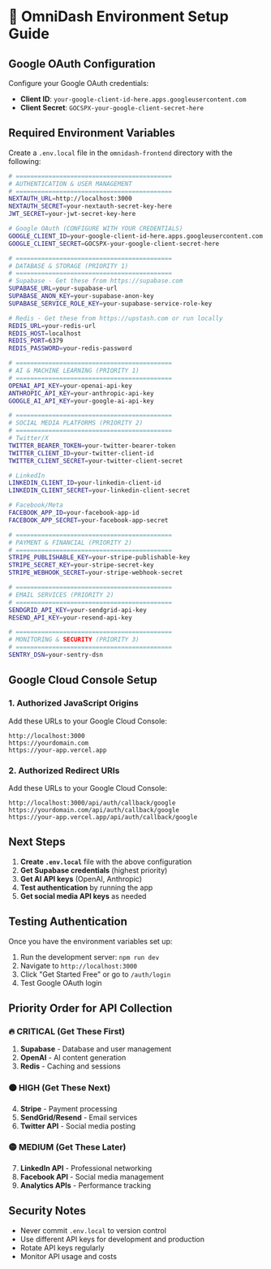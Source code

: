# 🔐 OmniDash Environment Setup Guide

## Google OAuth Configuration

Configure your Google OAuth credentials:
- **Client ID**: `your-google-client-id-here.apps.googleusercontent.com`
- **Client Secret**: `GOCSPX-your-google-client-secret-here`

## Required Environment Variables

Create a `.env.local` file in the `omnidash-frontend` directory with the following:

```bash
# ===========================================
# AUTHENTICATION & USER MANAGEMENT
# ===========================================
NEXTAUTH_URL=http://localhost:3000
NEXTAUTH_SECRET=your-nextauth-secret-key-here
JWT_SECRET=your-jwt-secret-key-here

# Google OAuth (CONFIGURE WITH YOUR CREDENTIALS)
GOOGLE_CLIENT_ID=your-google-client-id-here.apps.googleusercontent.com
GOOGLE_CLIENT_SECRET=GOCSPX-your-google-client-secret-here

# ===========================================
# DATABASE & STORAGE (PRIORITY 1)
# ===========================================
# Supabase - Get these from https://supabase.com
SUPABASE_URL=your-supabase-url
SUPABASE_ANON_KEY=your-supabase-anon-key
SUPABASE_SERVICE_ROLE_KEY=your-supabase-service-role-key

# Redis - Get these from https://upstash.com or run locally
REDIS_URL=your-redis-url
REDIS_HOST=localhost
REDIS_PORT=6379
REDIS_PASSWORD=your-redis-password

# ===========================================
# AI & MACHINE LEARNING (PRIORITY 1)
# ===========================================
OPENAI_API_KEY=your-openai-api-key
ANTHROPIC_API_KEY=your-anthropic-api-key
GOOGLE_AI_API_KEY=your-google-ai-api-key

# ===========================================
# SOCIAL MEDIA PLATFORMS (PRIORITY 2)
# ===========================================
# Twitter/X
TWITTER_BEARER_TOKEN=your-twitter-bearer-token
TWITTER_CLIENT_ID=your-twitter-client-id
TWITTER_CLIENT_SECRET=your-twitter-client-secret

# LinkedIn
LINKEDIN_CLIENT_ID=your-linkedin-client-id
LINKEDIN_CLIENT_SECRET=your-linkedin-client-secret

# Facebook/Meta
FACEBOOK_APP_ID=your-facebook-app-id
FACEBOOK_APP_SECRET=your-facebook-app-secret

# ===========================================
# PAYMENT & FINANCIAL (PRIORITY 2)
# ===========================================
STRIPE_PUBLISHABLE_KEY=your-stripe-publishable-key
STRIPE_SECRET_KEY=your-stripe-secret-key
STRIPE_WEBHOOK_SECRET=your-stripe-webhook-secret

# ===========================================
# EMAIL SERVICES (PRIORITY 2)
# ===========================================
SENDGRID_API_KEY=your-sendgrid-api-key
RESEND_API_KEY=your-resend-api-key

# ===========================================
# MONITORING & SECURITY (PRIORITY 3)
# ===========================================
SENTRY_DSN=your-sentry-dsn
```

## Google Cloud Console Setup

### 1. Authorized JavaScript Origins
Add these URLs to your Google Cloud Console:
```
http://localhost:3000
https://yourdomain.com
https://your-app.vercel.app
```

### 2. Authorized Redirect URIs
Add these URLs to your Google Cloud Console:
```
http://localhost:3000/api/auth/callback/google
https://yourdomain.com/api/auth/callback/google
https://your-app.vercel.app/api/auth/callback/google
```

## Next Steps

1. **Create `.env.local`** file with the above configuration
2. **Get Supabase credentials** (highest priority)
3. **Get AI API keys** (OpenAI, Anthropic)
4. **Test authentication** by running the app
5. **Get social media API keys** as needed

## Testing Authentication

Once you have the environment variables set up:

1. Run the development server: `npm run dev`
2. Navigate to `http://localhost:3000`
3. Click "Get Started Free" or go to `/auth/login`
4. Test Google OAuth login

## Priority Order for API Collection

### 🔥 CRITICAL (Get These First)
1. **Supabase** - Database and user management
2. **OpenAI** - AI content generation
3. **Redis** - Caching and sessions

### 🟠 HIGH (Get These Next)
4. **Stripe** - Payment processing
5. **SendGrid/Resend** - Email services
6. **Twitter API** - Social media posting

### 🟡 MEDIUM (Get These Later)
7. **LinkedIn API** - Professional networking
8. **Facebook API** - Social media management
9. **Analytics APIs** - Performance tracking

## Security Notes

- Never commit `.env.local` to version control
- Use different API keys for development and production
- Rotate API keys regularly
- Monitor API usage and costs
